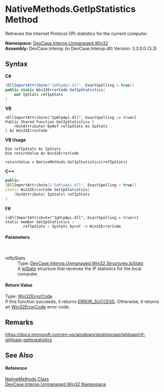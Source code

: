 # NativeMethods.GetIpStatistics Method 
 

Retrieves the Internet Protocol (IP) statistics for the current computer.

**Namespace:**&nbsp;<a href="N_DevCase_Interop_Unmanaged_Win32">DevCase.Interop.Unmanaged.Win32</a><br />**Assembly:**&nbsp;DevCase.Interop (in DevCase.Interop.dll) Version: 3.3.0.0 (3.3)

## Syntax

**C#**<br />
``` C#
[DllImportAttribute("IpHlpApi.dll", ExactSpelling = true)]
public static Win32ErrorCode GetIpStatistics(
	out IpStats refIpStats
)
```

**VB**<br />
``` VB
<DllImportAttribute("IpHlpApi.dll", ExactSpelling := true>]
Public Shared Function GetIpStatistics ( 
	<OutAttribute> ByRef refIpStats As IpStats
) As Win32ErrorCode
```

**VB Usage**<br />
``` VB Usage
Dim refIpStats As IpStats
Dim returnValue As Win32ErrorCode

returnValue = NativeMethods.GetIpStatistics(refIpStats)
```

**C++**<br />
``` C++
public:
[DllImportAttribute(L"IpHlpApi.dll", ExactSpelling = true)]
static Win32ErrorCode GetIpStatistics(
	[OutAttribute] IpStats% refIpStats
)
```

**F#**<br />
``` F#
[<DllImportAttribute("IpHlpApi.dll", ExactSpelling = true)>]
static member GetIpStatistics : 
        refIpStats : IpStats byref -> Win32ErrorCode 

```


#### Parameters
&nbsp;<dl><dt>refIpStats</dt><dd>Type: <a href="T_DevCase_Interop_Unmanaged_Win32_Structures_IpStats">DevCase.Interop.Unmanaged.Win32.Structures.IpStats</a><br />A <a href="T_DevCase_Interop_Unmanaged_Win32_Structures_IpStats">IpStats</a> structure that receives the IP statistics for the local computer.</dd></dl>

#### Return Value
Type: <a href="T_DevCase_Interop_Unmanaged_Win32_Enums_Win32ErrorCode">Win32ErrorCode</a><br />If this function succeeds, it returns <a href="T_DevCase_Interop_Unmanaged_Win32_Enums_Win32ErrorCode">ERROR_SUCCESS</a>. Otherwise, it returns an <a href="T_DevCase_Interop_Unmanaged_Win32_Enums_Win32ErrorCode">Win32ErrorCode</a> error code.

## Remarks
<a href="https://docs.microsoft.com/en-us/windows/desktop/api/iphlpapi/nf-iphlpapi-getipstatistics" target="_blank">https://docs.microsoft.com/en-us/windows/desktop/api/iphlpapi/nf-iphlpapi-getipstatistics</a>

## See Also


#### Reference
<a href="T_DevCase_Interop_Unmanaged_Win32_NativeMethods">NativeMethods Class</a><br /><a href="N_DevCase_Interop_Unmanaged_Win32">DevCase.Interop.Unmanaged.Win32 Namespace</a><br />
